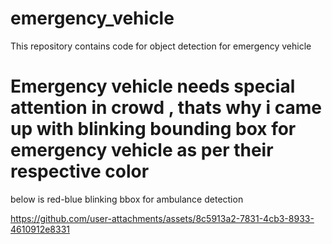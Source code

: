 # emergency_vehicle
This repository contains code for object detection for emergency vehicle

# Emergency vehicle needs special attention in crowd , thats why i came up with blinking bounding box for emergency vehicle as per their  respective color


below is red-blue blinking bbox for ambulance detection

https://github.com/user-attachments/assets/8c5913a2-7831-4cb3-8933-4610912e8331

